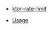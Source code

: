 - [ktor-rate-limit](/ktor-rate-limit/ "ktor-rate-limit | zgdocs")

- [Usage](usage "Usage - ktor-rate-limit | zgdocs")